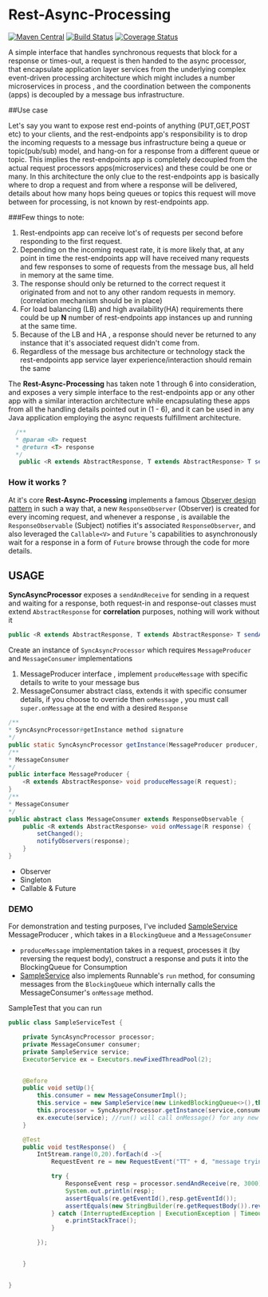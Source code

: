 # Rest-Async-Processing
[![Maven Central](https://maven-badges.herokuapp.com/maven-central/com.github.iamiddy/syncrest-asyncprocessor/badge.svg)](https://maven-badges.herokuapp.com/maven-central/com.github.iamiddy/syncrest-asyncprocessor)
[![Build Status](https://travis-ci.org/iamiddy/syncrest-asyncprocessor.svg?branch=master)](https://travis-ci.org/iamiddy/syncrest-asyncprocessor)
[![Coverage Status](https://img.shields.io/coveralls/iamiddy/syncrest-asyncprocessor.svg)](https://coveralls.io/r/iamiddy/syncrest-asyncprocessor)

A simple interface that handles synchronous requests that block for a response or times-out, a request is then handed to the async processor, that encapsulate application layer services from
the underlying complex event-driven processing architecture which might includes a number microservices in process , and  the coordination between the components (apps) is decoupled by a message bus infrastructure.

##Use case

Let's say you want to expose rest end-points of anything (PUT,GET,POST etc) to your clients, and the rest-endpoints app's responsibility is to drop the incoming requests to a message bus 
infrastructure being a queue or topic(pub/sub) model, and hang-on for a response from a different queue or topic.
This implies the rest-endpoints app is completely decoupled from the actual request processors apps(microservices) and these could be one or many.
In this architecture the only clue to the rest-endpoints app is basically where to drop a request and from where a response will be delivered, details about how many hops being queues or topics this request will move between for processing, is not known by rest-endpoints app.

###Few things to note:
 1. Rest-endpoints app can receive lot's of requests per second before responding to the first request.
 2. Depending on the incoming request rate, it is more likely that, at any point in time the rest-endpoints app will have received many requests and few responses to some of requests from the message bus, all held in memory at the same time.
 3. The response should only be returned to the correct request it originated from and not to any other random requests in memory.(correlation mechanism should be in place)
 4. For load balancing (LB) and high availability(HA) requirements there could be up **N** number of rest-endpoints app instances up and running at the same time.
 5. Because of the LB and HA , a response should never be returned to any instance that it's associated request didn't come from.
 6. Regardless of the message bus architecture or technology stack the rest-endpoints app service layer experience/interaction should remain the same 

The **Rest-Async-Processing** has taken note 1 through 6 into consideration, and exposes a very simple interface to the rest-endpoints app or any other app with a similar interaction architecture 
 while encapsulating these apps from all the handling details pointed out in (1 - 6), and it can be used in any Java application employing the async requests fulfillment architecture.
```java
  /**
  * @param <R> request
  * @return <T> response
  */
   public <R extends AbstractResponse, T extends AbstractResponse> T sendAndReceive(R request, long timeout)
```
### How it works ?
At it's core **Rest-Async-Processing** implements a famous [Observer design pattern](https://en.wikipedia.org/wiki/Observer_pattern) in such a way that,
a new `ResponseObserver` (Observer) is created for every incoming request, and whenever a response , is available the `ResponseObservable` (Subject) notifies it's associated `ResponseObserver`, and 
also leveraged the `Callable<V>` and `Future` 's capabilities to asynchronously wait for a response in a form of `Future` browse through the code for more details.




## USAGE
**SyncAsyncProcessor** exposes a `sendAndReceive` for sending in a request and waiting for a response, both request-in and response-out classes must extend `AbstractResponse` for **correlation** purposes, nothing will work without it
```java
public <R extends AbstractResponse, T extends AbstractResponse> T sendAndReceive(R request, long timeout) 
``` 
Create an instance of `SyncAsyncProcessor` which requires `MessageProducer` and `MessageConsumer` implementations <br/>

1. MessageProducer interface , implement `produceMessage`  with specific details to write to your message bus
2.  MessageConsumer abstract class, extends  it with specific consumer details, if you choose to override then `onMessage` , you must call `super.onMessage` at the end with a desired `Response` 

```java
/**
* SyncAsyncProcessor#getInstance method signature
*/
public static SyncAsyncProcessor getInstance(MessageProducer producer, MessageConsumer messageConsumer);
/**
* MessageConsumer
*/
public interface MessageProducer {
    <R extends AbstractResponse> void produceMessage(R request);
}
/**
* MessageConsumer
*/
public abstract class MessageConsumer extends ResponseObservable {
    public <R extends AbstractResponse> void onMessage(R response) {
        setChanged();
        notifyObservers(response);
    }
}
```
- Observer
- Singleton
- Callable & Future

### DEMO
For demonstration and testing purposes, I've included [SampleService](https://github.com/iamiddy/rest-async-processing/blob/master/src/main/java/com/iamiddy/service/SampleService.java) MessageProducer , which takes in a `BlockingQueue` and a `MessageConsumer`

 - `produceMessage` implementation takes in a request, processes it (by reversing the request body), construct a response and puts it into the BlockingQueue for Consumption <br/>
 - [SampleService](https://github.com/iamiddy/rest-async-processing/blob/master/src/main/java/com/iamiddy/service/SampleService.java)  also implements Runnable's `run` method, for consuming messages from the `BlockingQueue` which internally calls the MessageConsumer's `onMessage` method.
 
SampleTest that you can run
```java
public class SampleServiceTest {

    private SyncAsyncProcessor processor;
    private MessageConsumer consumer;
    private SampleService service;
    ExecutorService ex = Executors.newFixedThreadPool(2);


    @Before
    public void setUp(){
        this.consumer = new MessageConsumerImpl();
        this.service = new SampleService(new LinkedBlockingQueue<>(),this.consumer);
        this.processor = SyncAsyncProcessor.getInstance(service,consumer);
        ex.execute(service); //run() will call onMessage() for any new message on a queue
    }

    @Test
    public void testResponse()  {
        IntStream.range(0,20).forEach(d ->{
            RequestEvent re = new RequestEvent("TT" + d, "message trying out " + d);

            try {
                ResponseEvent resp = processor.sendAndReceive(re, 3000); 
                System.out.println(resp);
                assertEquals(re.getEventId(),resp.getEventId());
                assertEquals(new StringBuilder(re.getRequestBody()).reverse().toString(),resp.getResponseBody());
            } catch (InterruptedException | ExecutionException | TimeoutException e) {
                e.printStackTrace();
            }

        });


    }


}
```
